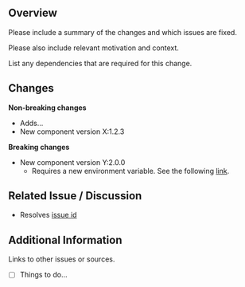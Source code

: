 ## Overview

Please include a summary of the changes and which issues are fixed. 

Please also include relevant motivation and context. 

List any dependencies that are required for this change.

## Changes

**Non-breaking changes**
- Adds...
- New component version X:1.2.3

**Breaking changes**
- New component version Y:2.0.0
	- Requires a new environment variable. See the following [link](url).

## Related Issue / Discussion

- Resolves [issue id](url)

## Additional Information

Links to other issues or sources.

- [ ] Things to do...
